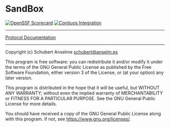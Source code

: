 # SandBox

[![OpenSSF Scorecard][ossf-score-badge]][ossf-score-link]
[![Contiuos Integration][ci-badge]][ci-link]

[ossf-score-badge]: https://api.securityscorecards.dev/projects/github.com/sanselme/sandbox/badge
[ossf-score-link]: https://securityscorecards.dev/viewer/?uri=github.com/sanselme/sandbox
[ci-badge]: https://github.com/sanselme/sandbox/actions/workflows/cicd.yml/badge.svg
[ci-link]: https://github.com/sanselme/sandbox/actions/workflows/cicd.yml

---

[Protocol Documentation][openapi-readme-link]

[openapi-readme-link]: /docs/openapi/README.md

---

Copyright (c) Schubert Anselme <schubert@anselm.es>

This program is free software: you can redistribute it and/or modify
it under the terms of the GNU General Public License as published by
the Free Software Foundation, either version 3 of the License, or
(at your option) any later version.

This program is distributed in the hope that it will be useful,
but WITHOUT ANY WARRANTY; without even the implied warranty of
MERCHANTABILITY or FITNESS FOR A PARTICULAR PURPOSE. See the
GNU General Public License for more details.

You should have received a copy of the GNU General Public License
along with this program. If not, see <https://www.gnu.org/licenses/>.
